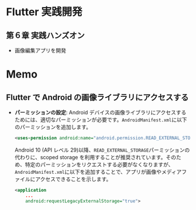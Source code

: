 # Flutter 実践開発

## 第６章 実践ハンズオン

- 画像編集アプリを開発

# Memo

## Flutter で Android の画像ライブラリにアクセスする

- **パーミッションの設定**: Android デバイスの画像ライブラリにアクセスするためには、適切なパーミッションが必要です。`AndroidManifest.xml`に以下のパーミッションを追加します。

  ```xml
  <uses-permission android:name="android.permission.READ_EXTERNAL_STORAGE"/>
  ```

  Android 10 (API レベル 29)以降、`READ_EXTERNAL_STORAGE`パーミッションの代わりに、scoped storage を利用することが推奨されています。そのため、特定のパーミッションをリクエストする必要がなくなりますが、`AndroidManifest.xml`に以下を追加することで、アプリが画像やメディアファイルにアクセスできることを示します。

  ```xml
  <application
      ...
      android:requestLegacyExternalStorage="true">
  ```
